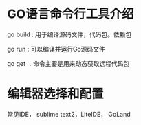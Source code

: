 # GO语言命令行工具介绍

go build : 用于编译源码文件，代码包。依赖包

go run : 可以编译并运行Go源码文件

go get ：命令主要是用来动态获取远程代码包

# 编辑器选择和配置

常见IDE， sublime text2，LiteIDE， GoLand

